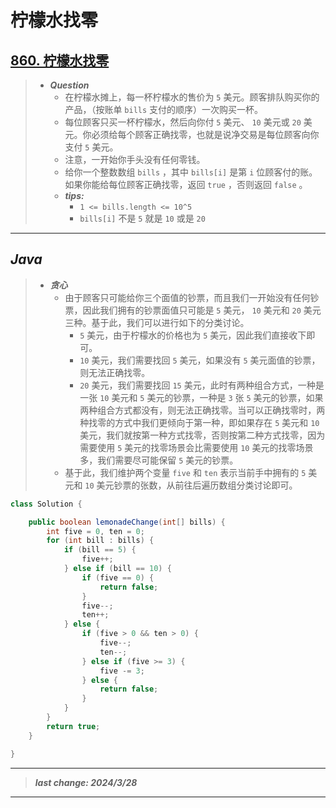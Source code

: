 # 柠檬水找零

## [860. 柠檬水找零](https://leetcode.cn/problems/lemonade-change/)

> - ***Question***
>   - 在柠檬水摊上，每一杯柠檬水的售价为 `5` 美元。顾客排队购买你的产品，（按账单 `bills` 支付的顺序）一次购买一杯。
>   - 每位顾客只买一杯柠檬水，然后向你付 `5` 美元、 `10` 美元或 `20` 美元。你必须给每个顾客正确找零，也就是说净交易是每位顾客向你支付 `5` 美元。
>   - 注意，一开始你手头没有任何零钱。
>   - 给你一个整数数组 `bills` ，其中 `bills[i]` 是第 `i` 位顾客付的账。如果你能给每位顾客正确找零，返回 `true` ，否则返回 `false` 。
>   - ***tips:***
>     - `1 <= bills.length <= 10^5`
>     - `bills[i]` 不是 `5` 就是 `10` 或是 `20`

---

## *Java*

> - ***贪心***
>   - 由于顾客只可能给你三个面值的钞票，而且我们一开始没有任何钞票，因此我们拥有的钞票面值只可能是 `5` 美元， `10` 美元和 `20` 美元三种。基于此，我们可以进行如下的分类讨论。
>     - `5` 美元，由于柠檬水的价格也为 `5` 美元，因此我们直接收下即可。
>     - `10` 美元，我们需要找回 `5` 美元，如果没有 `5` 美元面值的钞票，则无法正确找零。
>     - `20` 美元，我们需要找回 `15` 美元，此时有两种组合方式，一种是一张 `10` 美元和 `5` 美元的钞票，一种是 `3` 张 `5` 美元的钞票，如果两种组合方式都没有，则无法正确找零。当可以正确找零时，两种找零的方式中我们更倾向于第一种，即如果存在 `5` 美元和 `10` 美元，我们就按第一种方式找零，否则按第二种方式找零，因为需要使用 `5` 美元的找零场景会比需要使用 `10` 美元的找零场景多，我们需要尽可能保留 `5` 美元的钞票。
>   - 基于此，我们维护两个变量 `five` 和 `ten` 表示当前手中拥有的 `5` 美元和 `10` 美元钞票的张数，从前往后遍历数组分类讨论即可。

```java
class Solution {

    public boolean lemonadeChange(int[] bills) {
        int five = 0, ten = 0;
        for (int bill : bills) {
            if (bill == 5) {
                five++;
            } else if (bill == 10) {
                if (five == 0) {
                    return false;
                }
                five--;
                ten++;
            } else {
                if (five > 0 && ten > 0) {
                    five--;
                    ten--;
                } else if (five >= 3) {
                    five -= 3;
                } else {
                    return false;
                }
            }
        }
        return true;
    }

}
```

---

> ***last change: 2024/3/28***

---
